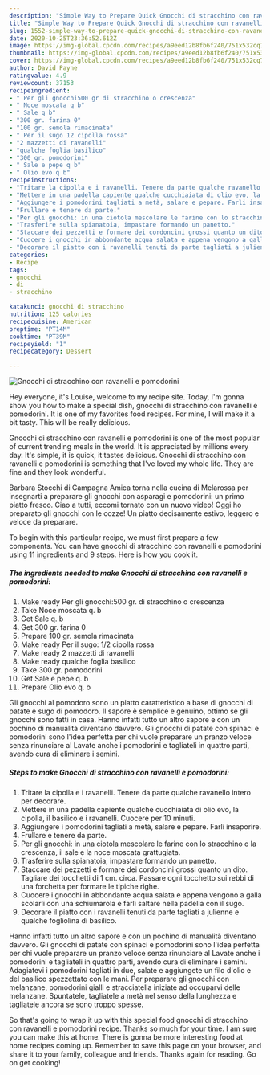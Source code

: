 ```yaml
---
description: "Simple Way to Prepare Quick Gnocchi di stracchino con ravanelli e pomodorini"
title: "Simple Way to Prepare Quick Gnocchi di stracchino con ravanelli e pomodorini"
slug: 1552-simple-way-to-prepare-quick-gnocchi-di-stracchino-con-ravanelli-e-pomodorini
date: 2020-10-25T23:36:52.612Z
image: https://img-global.cpcdn.com/recipes/a9eed12b8fb6f240/751x532cq70/gnocchi-di-stracchino-con-ravanelli-e-pomodorini-recipe-main-photo.jpg
thumbnail: https://img-global.cpcdn.com/recipes/a9eed12b8fb6f240/751x532cq70/gnocchi-di-stracchino-con-ravanelli-e-pomodorini-recipe-main-photo.jpg
cover: https://img-global.cpcdn.com/recipes/a9eed12b8fb6f240/751x532cq70/gnocchi-di-stracchino-con-ravanelli-e-pomodorini-recipe-main-photo.jpg
author: David Payne
ratingvalue: 4.9
reviewcount: 37153
recipeingredient:
- " Per gli gnocchi500 gr di stracchino o crescenza"
- " Noce moscata q b"
- " Sale q b"
- "300 gr. farina 0"
- "100 gr. semola rimacinata"
- " Per il sugo 12 cipolla rossa"
- "2 mazzetti di ravanelli"
- "qualche foglia basilico"
- "300 gr. pomodorini"
- " Sale e pepe q b"
- " Olio evo q b"
recipeinstructions:
- "Tritare la cipolla e i ravanelli. Tenere da parte qualche ravanello intero per decorare."
- "Mettere in una padella capiente qualche cucchiaiata di olio evo, la cipolla, il basilico e i ravanelli. Cuocere per 10 minuti."
- "Aggiungere i pomodorini tagliati a metà, salare e pepare. Farli insaporire."
- "Frullare e tenere da parte."
- "Per gli gnocchi: in una ciotola mescolare le farine con lo stracchino o la crescenza, il sale e la noce moscata grattugiata."
- "Trasferire sulla spianatoia, impastare formando un panetto."
- "Staccare dei pezzetti e formare dei cordoncini grossi quanto un dito. Tagliare dei tocchetti di 1 cm. circa. Passare ogni tocchetto sui rebbi di una forchetta per formare le tipiche righe."
- "Cuocere i gnocchi in abbondante acqua salata e appena vengono a galla scolarli con una schiumarola e farli saltare nella padella con il sugo."
- "Decorare il piatto con i ravanelli tenuti da parte tagliati a julienne e qualche fogliolina di basilico."
categories:
- Recipe
tags:
- gnocchi
- di
- stracchino

katakunci: gnocchi di stracchino 
nutrition: 125 calories
recipecuisine: American
preptime: "PT14M"
cooktime: "PT39M"
recipeyield: "1"
recipecategory: Dessert

---
```



![Gnocchi di stracchino con ravanelli e pomodorini](https://img-global.cpcdn.com/recipes/a9eed12b8fb6f240/751x532cq70/gnocchi-di-stracchino-con-ravanelli-e-pomodorini-recipe-main-photo.jpg)

Hey everyone, it's Louise, welcome to my recipe site. Today, I'm gonna show you how to make a special dish, gnocchi di stracchino con ravanelli e pomodorini. It is one of my favorites food recipes. For mine, I will make it a bit tasty. This will be really delicious.

Gnocchi di stracchino con ravanelli e pomodorini is one of the most popular of current trending meals in the world. It is appreciated by millions every day. It's simple, it is quick, it tastes delicious. Gnocchi di stracchino con ravanelli e pomodorini is something that I've loved my whole life. They are fine and they look wonderful.

Barbara Stocchi di Campagna Amica torna nella cucina di Melarossa per insegnarti a preparare gli gnocchi con asparagi e pomodorini: un primo piatto fresco. Ciao a tutti, eccomi tornato con un nuovo video! Oggi ho preparato gli gnocchi con le cozze! Un piatto decisamente estivo, leggero e veloce da preparare.


To begin with this particular recipe, we must first prepare a few components. You can have gnocchi di stracchino con ravanelli e pomodorini using 11 ingredients and 9 steps. Here is how you cook it.

<!--inarticleads1-->

##### The ingredients needed to make Gnocchi di stracchino con ravanelli e pomodorini:

1. Make ready  Per gli gnocchi:500 gr. di stracchino o crescenza
1. Take  Noce moscata q. b
1. Get  Sale q. b
1. Get 300 gr. farina 0
1. Prepare 100 gr. semola rimacinata
1. Make ready  Per il sugo: 1/2 cipolla rossa
1. Make ready 2 mazzetti di ravanelli
1. Make ready qualche foglia basilico
1. Take 300 gr. pomodorini
1. Get  Sale e pepe q. b
1. Prepare  Olio evo q. b


Gli gnocchi al pomodoro sono un piatto caratteristico a base di gnocchi di patate e sugo di pomodoro. Il sapore è semplice e genuino, ottimo se gli gnocchi sono fatti in casa. Hanno infatti tutto un altro sapore e con un pochino di manualità diventano davvero. Gli gnocchi di patate con spinaci e pomodorini sono l&#39;idea perfetta per chi vuole preparare un pranzo veloce senza rinunciare al Lavate anche i pomodorini e tagliateli in quattro parti, avendo cura di eliminare i semini. 

<!--inarticleads2-->

##### Steps to make Gnocchi di stracchino con ravanelli e pomodorini:

1. Tritare la cipolla e i ravanelli. Tenere da parte qualche ravanello intero per decorare.
1. Mettere in una padella capiente qualche cucchiaiata di olio evo, la cipolla, il basilico e i ravanelli. Cuocere per 10 minuti.
1. Aggiungere i pomodorini tagliati a metà, salare e pepare. Farli insaporire.
1. Frullare e tenere da parte.
1. Per gli gnocchi: in una ciotola mescolare le farine con lo stracchino o la crescenza, il sale e la noce moscata grattugiata.
1. Trasferire sulla spianatoia, impastare formando un panetto.
1. Staccare dei pezzetti e formare dei cordoncini grossi quanto un dito. Tagliare dei tocchetti di 1 cm. circa. Passare ogni tocchetto sui rebbi di una forchetta per formare le tipiche righe.
1. Cuocere i gnocchi in abbondante acqua salata e appena vengono a galla scolarli con una schiumarola e farli saltare nella padella con il sugo.
1. Decorare il piatto con i ravanelli tenuti da parte tagliati a julienne e qualche fogliolina di basilico.


Hanno infatti tutto un altro sapore e con un pochino di manualità diventano davvero. Gli gnocchi di patate con spinaci e pomodorini sono l&#39;idea perfetta per chi vuole preparare un pranzo veloce senza rinunciare al Lavate anche i pomodorini e tagliateli in quattro parti, avendo cura di eliminare i semini. Adagiatevi i pomodorini tagliati in due, salate e aggiungete un filo d&#39;olio e del basilico spezzettato con le mani. Per preparare gli gnocchi con melanzane, pomodorini gialli e stracciatella iniziate ad occuparvi delle melanzane. Spuntatele, tagliatele a metà nel senso della lunghezza e tagliatele ancora se sono troppo spesse. 

So that's going to wrap it up with this special food gnocchi di stracchino con ravanelli e pomodorini recipe. Thanks so much for your time. I am sure you can make this at home. There is gonna be more interesting food at home recipes coming up. Remember to save this page on your browser, and share it to your family, colleague and friends. Thanks again for reading. Go on get cooking!
